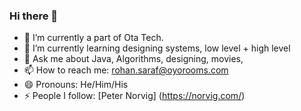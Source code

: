 ### Hi there 👋

<!--
**rohansaraf1702/rohansaraf1702** is a ✨ _special_ ✨ repository because its `README.md` (this file) appears on your GitHub profile.
-->

- 🔭 I’m currently a part of Ota Tech.
- 🤔 I’m currently learning designing systems, low level + high level
- 💬 Ask me about Java, Algorithms, designing, movies,
- 📫 How to reach me: rohan.saraf@oyorooms.com
- 😄 Pronouns: He/Him/His
- ⚡ People I follow: [Peter Norvig] (https://norvig.com/)
